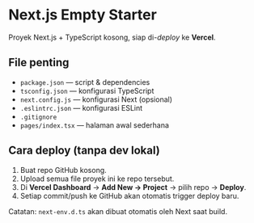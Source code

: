 # Next.js Empty Starter

Proyek Next.js + TypeScript kosong, siap di-*deploy* ke **Vercel**.

## File penting
- `package.json` — script & dependencies
- `tsconfig.json` — konfigurasi TypeScript
- `next.config.js` — konfigurasi Next (opsional)
- `.eslintrc.json` — konfigurasi ESLint
- `.gitignore`
- `pages/index.tsx` — halaman awal sederhana

## Cara deploy (tanpa dev lokal)
1. Buat repo GitHub kosong.
2. Upload semua file proyek ini ke repo tersebut.
3. Di **Vercel Dashboard** → **Add New → Project** → pilih repo → **Deploy**.
4. Setiap commit/push ke GitHub akan otomatis trigger deploy baru.

Catatan: `next-env.d.ts` akan dibuat otomatis oleh Next saat build.
